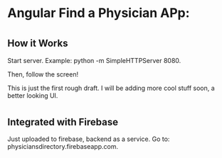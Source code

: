 # Angular Find a Physician APp:

# <h2>How it Works</h2>

Start server. Example: python -m SimpleHTTPServer 8080. 

Then, follow the screen!

This is just the first rough draft. I will be adding more cool stuff soon, a better looking UI. 

# <h2>Integrated with Firebase</h2>
Just uploaded to firebase, backend as a service. Go to: physiciansdirectory.firebaseapp.com.